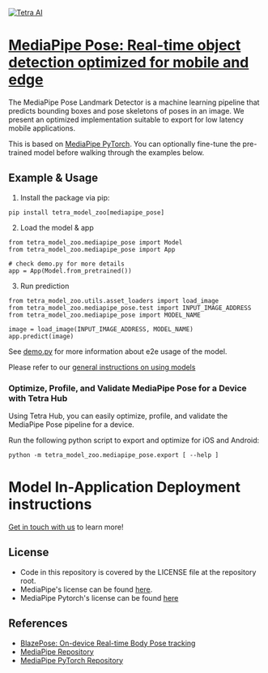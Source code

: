 [![Tetra AI](https://tetra.ai/img/logo.svg)](https://tetra.ai/)

# [MediaPipe Pose: Real-time object detection optimized for mobile and edge](https://tetraai.com/model-zoo/mediapipe_pose)

The MediaPipe Pose Landmark Detector is a machine learning pipeline that predicts bounding boxes and pose skeletons of poses in an image.
We present an optimized implementation suitable to export for low latency mobile applications.

This is based on [MediaPipe PyTorch](https://github.com/zmurez/MediaPipePyTorch). You can optionally
fine-tune the pre-trained model before walking through the examples below.

## Example & Usage
1. Install the package via pip:
```
pip install tetra_model_zoo[mediapipe_pose]
```

2. Load the model & app
```
from tetra_model_zoo.mediapipe_pose import Model
from tetra_model_zoo.mediapipe_pose import App

# check demo.py for more details
app = App(Model.from_pretrained())
```

3. Run prediction
```
from tetra_model_zoo.utils.asset_loaders import load_image
from tetra_model_zoo.mediapipe_pose.test import INPUT_IMAGE_ADDRESS
from tetra_model_zoo.mediapipe_pose import MODEL_NAME

image = load_image(INPUT_IMAGE_ADDRESS, MODEL_NAME)
app.predict(image)
```

See [demo.py](demo.py) for more information about e2e usage of the model.

Please refer to our [general instructions on using models](../../#tetra-model-zoo)

### Optimize, Profile, and Validate MediaPipe Pose for a Device with Tetra Hub
Using Tetra Hub, you can easily optimize, profile, and validate the MediaPipe Pose pipeline for a device.

Run the following python script to export and optimize for iOS and Android:
```
python -m tetra_model_zoo.mediapipe_pose.export [ --help ]
```

# Model In-Application Deployment instructions
<a href="mailto:support@tetra.ai?subject=Request Access for Tetra Hub&body=Interest in using MediaPipePose in model zoo for deploying on-device.">Get in touch with us</a> to learn more!

## License
- Code in this repository is covered by the LICENSE file at the repository root.
- MediaPipe's license can be found [here](https://github.com/google/MediaPipe/blob/master/LICENSE).
- MediaPipe Pytorch's license can be found [here](https://github.com/zmurez/MediaPipePyTorch/blob/master/LICENSE)

## References
* [BlazePose: On-device Real-time Body Pose tracking](https://arxiv.org/abs/2006.10204)
* [MediaPipe Repository](https://github.com/google/MediaPipe/)
* [MediaPipe PyTorch Repository](https://github.com/zmurez/MediaPipePyTorch/)
